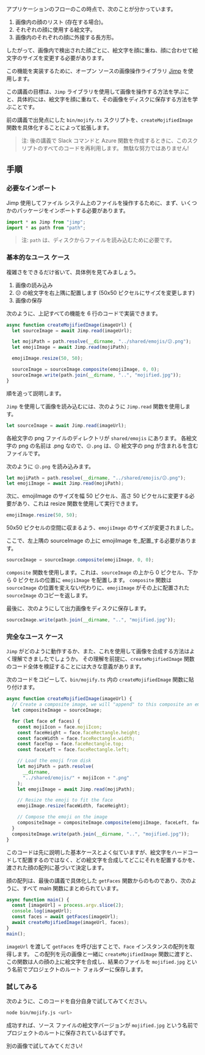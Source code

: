 アプリケーションのフローのこの時点で、次のことが分かっています。

1.  画像内の顔のリスト (存在する場合)。
2.  それぞれの顔に使用する絵文字。
3.  画像内のそれぞれの顔に外接する長方形。

したがって、画像内で検出された顔ごとに、絵文字を顔に重ね、顔に合わせて絵文字のサイズを変更する必要があります。

この機能を実装するために、オープン ソースの画像操作ライブラリ [Jimp](https://www.npmjs.com/package/jimp) を使用します。

この講義の目標は、`Jimp` ライブラリを使用して画像を操作する方法を学ぶこと、具体的には、絵文字を顔に重ねて、その画像をディスクに保存する方法を学ぶことです。

前の講義で出発点にした `bin/mojify.ts` スクリプトを、`createMojifiedImage` 関数を具体化することによって拡張します。

> 注: 後の講義で Slack コマンドと Azure 関数を作成するときに、このスクリプトのすべてのコードを再利用します。 無駄な努力ではありません!

## <a name="steps"></a>手順

### <a name="required-imports"></a>必要なインポート

Jimp 使用してファイル システム上のファイルを操作するために、まず、いくつかのパッケージをインポートする必要があります。

```typescript
import * as Jimp from "jimp";
import * as path from "path";
```

> 注: `path` は、ディスクからファイルを読み込むために必要です。

### <a name="basic-use-case"></a>基本的なユース ケース

複雑さをできるだけ省いて、具体例を見てみましょう。

1. 画像の読み込み
2. 😕 の絵文字を右上隅に配置します (50x50 ピクセルにサイズを変更します)
3. 画像の保存

次のように、上記すべての機能を 6 行のコードで実装できます。

```typescript
async function createMojifiedImage(imageUrl) {
  let sourceImage = await Jimp.read(imageUrl);

  let mojiPath = path.resolve(__dirname, "../shared/emojis/😕.png");
  let emojiImage = await Jimp.read(mojiPath);

  emojiImage.resize(50, 50);

  sourceImage = sourceImage.composite(emojiImage, 0, 0);
  sourceImage.write(path.join(__dirname, "..", "mojified.jpg"));
}
```

順を追って説明します。

`Jimp` を使用して画像を読み込むには、次のように `Jimp.read` 関数を使用します。

```typescript
let sourceImage = await Jimp.read(imageUrl);
```

各絵文字の png ファイルのディレクトリが `shared/emojis` にあります。 各絵文字の png の名前は <emoji>.png なので、`😕.png` は、😕 絵文字の png が含まれるを含むファイルです。

次のように `😕.png` を読み込みます。

```typescript
let mojiPath = path.resolve(__dirname, "../shared/emojis/😕.png");
let emojiImage = await Jimp.read(mojiPath);
```

次に、emojiImage のサイズを幅 50 ピクセル、高さ 50 ピクセルに変更する必要があり、これは resize 関数を使用して実行できます。

```typescript
emojiImage.resize(50, 50);
```

50x50 ピクセルの空間に収まるよう、`emojiImage` のサイズが変更されました。

ここで、左上隅の sourceImage の上に emojiImage を_配置_する必要があります。

```typescript
sourceImage = sourceImage.composite(emojiImage, 0, 0);
```

`composite` 関数を使用します。これは、`sourceImage` の上から 0 ピクセル、下から 0 ピクセルの位置に `emojiImage` を配置します。 `composite` 関数は `sourceImage` の位置を変えない代わりに、`emojiImage` がその上に配置された `sourceImage` のコピーを返します。

最後に、次のようにして出力画像をディスクに保存します。

```typescript
sourceImage.write(path.join(__dirname, "..", "mojified.jpg"));
```

### <a name="full-use-case"></a>完全なユース ケース

`Jimp` がどのように動作するか、また、これを使用して画像を合成する方法はよく理解できましたでしょうか。 その理解を前提に、`createMojifiedImage` 関数のコード全体を検証することには大きな意義があります。

次のコードをコピーして、`bin/mojify.ts` 内の `createMojifiedImage` 関数に貼り付けます。

```typescript
async function createMojifiedImage(imageUrl) {
  // Create a composite image, we will "append" to this composite an emoji image for each face found
  let compositeImage = sourceImage;

  for (let face of faces) {
    const mojiIcon = face.mojiIcon;
    const faceHeight = face.faceRectangle.height;
    const faceWidth = face.faceRectangle.width;
    const faceTop = face.faceRectangle.top;
    const faceLeft = face.faceRectangle.left;

    // Load the emoji from disk
    let mojiPath = path.resolve(
      __dirname,
      "../shared/emojis/" + mojiIcon + ".png"
    );
    let emojiImage = await Jimp.read(mojiPath);

    // Resize the emoji to fit the face
    emojiImage.resize(faceWidth, faceHeight);

    // Compose the emoji on the image
    compositeImage = compositeImage.composite(emojiImage, faceLeft, faceTop);
  }
  compositeImage.write(path.join(__dirname, "..", "mojified.jpg"));
}
```

このコードは先に説明した基本ケースとよく似ていますが、絵文字をハードコードして配置するのではなく、どの絵文字を合成してどこにそれを配置するかを、渡された顔の配列に基づいて決定します。

顔の配列は、最後の講義で具体化した `getFaces` 関数からのものであり、次のように、すべて main 関数にまとめられています。

```typescript
async function main() {
  const [imageUrl] = process.argv.slice(2);
  console.log(imageUrl);
  const faces = await getFaces(imageUrl);
  await createMojifiedImage(imageUrl, faces);
}
main();
```

`imageUrl` を渡して `getFaces` を呼び出すことで、`Face` インスタンスの配列を取得します。
この配列を元の画像と一緒に `createMojifiedImage` 関数に渡すと、この関数は人の顔の上に絵文字を合成し、結果のファイルを `mojified.jpg` という名前でプロジェクトのルート フォルダーに保存します。

### <a name="try-it-out"></a>試してみる

次のように、このコードを自分自身で試してみてください。

```bash
node bin/mojify.js <url>
```

成功すれば、ソース ファイルの絵文字バージョンが `mojified.jpg` という名前でプロジェクトのルートに保存されているはずです。

別の画像で試してみてください!
